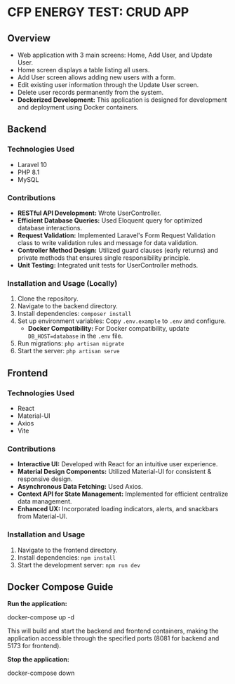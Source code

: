 # CFP ENERGY TEST: CRUD APP

## Overview

* Web application with 3 main screens: Home, Add User, and Update User.
* Home screen displays a table listing all users.
* Add User screen allows adding new users with a form.
* Edit existing user information through the Update User screen.
* Delete user records permanently from the system.
* **Dockerized Development:** This application is designed for development and deployment using Docker containers.

## Backend

### Technologies Used
- Laravel 10
- PHP 8.1
- MySQL

### Contributions
- **RESTful API Development:** Wrote UserController.
  
- **Efficient Database Queries:** Used Eloquent query for optimized database interactions.
  
- **Request Validation:** Implemented Laravel's Form Request Validation class to write validation rules and message for data validation.
  
- **Controller Method Design:** Utilized guard clauses (early returns) and private methods that ensures single responsibility principle.
  
- **Unit Testing:** Integrated unit tests for UserController methods.

### Installation and Usage (Locally)

1. Clone the repository.
2. Navigate to the backend directory.
3. Install dependencies: `composer install`
4. Set up environment variables: Copy `.env.example` to `.env` and configure.
   - **Docker Compatibility:** For Docker compatibility, update `DB_HOST=database` in the `.env` file.
5. Run migrations: `php artisan migrate`
6. Start the server: `php artisan serve`

## Frontend

### Technologies Used
- React
- Material-UI
- Axios
- Vite

### Contributions
- **Interactive UI:** Developed with React for an intuitive user experience.
  
- **Material Design Components:** Utilized Material-UI for consistent & responsive design.
  
- **Asynchronous Data Fetching:** Used Axios.
  
- **Context API for State Management:** Implemented for efficient centralize data management.
  
- **Enhanced UX:** Incorporated loading indicators, alerts, and snackbars from Material-UI.

### Installation and Usage

1. Navigate to the frontend directory.
2. Install dependencies: `npm install`
3. Start the development server: `npm run dev`

## Docker Compose Guide

**Run the application:**
   
   docker-compose up -d
   
   This will build and start the backend and frontend containers, making the application accessible through the specified ports (8081 for backend and 5173 for frontend).

**Stop the application:**
   
   docker-compose down

